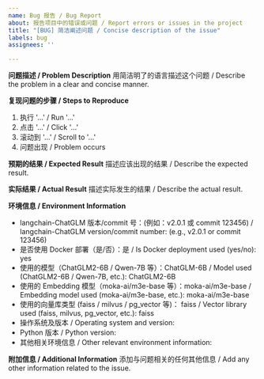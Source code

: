 ```yaml
---
name: Bug 报告 / Bug Report
about: 报告项目中的错误或问题 / Report errors or issues in the project
title: "[BUG] 简洁阐述问题 / Concise description of the issue"
labels: bug
assignees: ''

---
```


**问题描述 / Problem Description**
用简洁明了的语言描述这个问题 / Describe the problem in a clear and concise manner.

**复现问题的步骤 / Steps to Reproduce**
1. 执行 '...' / Run '...'
2. 点击 '...' / Click '...'
3. 滚动到 '...' / Scroll to '...'
4. 问题出现 / Problem occurs

**预期的结果 / Expected Result**
描述应该出现的结果 / Describe the expected result.

**实际结果 / Actual Result**
描述实际发生的结果 / Describe the actual result.

**环境信息 / Environment Information**
- langchain-ChatGLM 版本/commit 号：(例如：v2.0.1 或 commit 123456) / langchain-ChatGLM version/commit number: (e.g., v2.0.1 or commit 123456)
- 是否使用 Docker 部署（是/否）：是 / Is Docker deployment used (yes/no): yes
- 使用的模型（ChatGLM2-6B / Qwen-7B 等）：ChatGLM-6B / Model used (ChatGLM2-6B / Qwen-7B, etc.): ChatGLM2-6B
- 使用的 Embedding 模型（moka-ai/m3e-base 等）：moka-ai/m3e-base / Embedding model used (moka-ai/m3e-base, etc.): moka-ai/m3e-base
- 使用的向量库类型 (faiss / milvus / pg_vector 等)： faiss / Vector library used (faiss, milvus, pg_vector, etc.): faiss
- 操作系统及版本 / Operating system and version:
- Python 版本 / Python version:
- 其他相关环境信息 / Other relevant environment information:

**附加信息 / Additional Information**
添加与问题相关的任何其他信息 / Add any other information related to the issue.